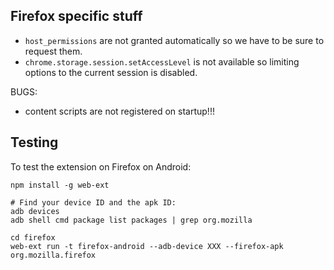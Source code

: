 ## Firefox specific stuff

- `host_permissions` are not granted automatically so we have to be sure to request them.
- `chrome.storage.session.setAccessLevel` is not available so limiting options to the current session is disabled.

BUGS:
- content scripts are not registered on startup!!!

## Testing

To test the extension on Firefox on Android:

```shell
npm install -g web-ext

# Find your device ID and the apk ID:
adb devices
adb shell cmd package list packages | grep org.mozilla

cd firefox
web-ext run -t firefox-android --adb-device XXX --firefox-apk org.mozilla.firefox
```
